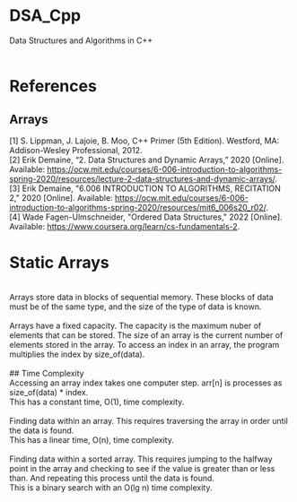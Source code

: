 # DSA_Cpp
Data Structures and Algorithms in C++ <br/>
<br/>
# References <br/>
## Arrays <br/>
[1] S. Lippman, J. Lajoie, B. Moo, C++ Primer (5th Edition). Westford, MA: Addison-Wesley Professional, 2012. <br/>
[2] Erik Demaine, “2. Data Structures and Dynamic Arrays,” 2020 [Online]. Available: https://ocw.mit.edu/courses/6-006-introduction-to-algorithms-spring-2020/resources/lecture-2-data-structures-and-dynamic-arrays/. <br/>
[3] Erik Demaine, "6.006 INTRODUCTION TO ALGORITHMS, RECITATION 2," 2020 [Online]. Available: https://ocw.mit.edu/courses/6-006-introduction-to-algorithms-spring-2020/resources/mit6_006s20_r02/. <br/>
[4] Wade Fagen-Ulmschneider, "Ordered Data Structures," 2022 [Online].  Available: https://www.coursera.org/learn/cs-fundamentals-2. <br/>

# Static Arrays <br/>
<br/>
Arrays store data in blocks of sequential memory.  These blocks of data must be of the same type, and the size of the type of data is known. <br/>
<br/>
Arrays have a fixed capacity.  The capacity is the maximum nuber of elements that can be stored.  The size of an array is the current number of elements stored in the array.  To access an index in an array, the program multiplies the index by size_of(data). <br/>
<br/>
## Time Complexity  <br/>
Accessing an array index takes one computer step.  arr[n] is processes as size_of(data) * index. <br/>
This has a constant time, O(1), time complexity. <br/>
<br/>
Finding data within an array.  This requires traversing the array in order until the data is found.  <br/>
This has a linear time, O(n), time complexity. <br/>
<br/>
Finding data within a sorted array.  This requires jumping to the halfway point in the array and checking to see if the value is greater than or less than.  And repeating this process until the data is found. <br/>
This is a binary search with an O(lg n) time complexity. <br/>
